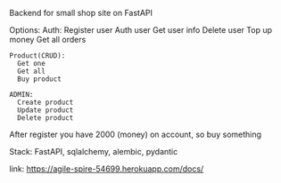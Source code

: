Backend for small shop site on FastAPI

Options:
    Auth:
      Register user
      Auth user
      Get user info
      Delete user
      Top up money
      Get all orders
  
    Product(CRUD):
      Get one
      Get all
      Buy product
     
    ADMIN:
      Create product
      Update product
      Delete product
      
After register you have 2000 (money) on account, so buy something

Stack: FastAPI, sqlalchemy, alembic, pydantic

link: https://agile-spire-54699.herokuapp.com/docs/
